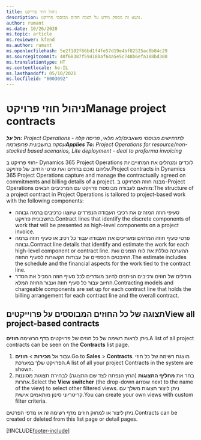 ```yaml
---
title: ניהול חוזי פרויקט
description: נושא זה מספק מידע על הצגת חוזים מבוססי פרויקט.
author: rumant
ms.date: 10/26/2020
ms.topic: article
ms.reviewer: kfend
ms.author: rumant
ms.openlocfilehash: 5e2f182f66bd1f4fe57d19e4bf82525ac8b84c29
ms.sourcegitcommit: 40f68387f594180af64a5e5c748b6efa188bd300
ms.translationtype: HT
ms.contentlocale: he-IL
ms.lasthandoff: 05/10/2021
ms.locfileid: "6003092"
---
```

# <a name="manage-project-contracts"></a><span data-ttu-id="3abc4-103">ניהול חוזי פרויקט</span><span class="sxs-lookup"><span data-stu-id="3abc4-103">Manage project contracts</span></span>

<span data-ttu-id="3abc4-104">_**חל על:** Project Operations לתרחישים מבוססי משאבים/לא מלאי, פריסה קלה - עסקה בחשבונית פרופורמה_</span><span class="sxs-lookup"><span data-stu-id="3abc4-104">_**Applies To:** Project Operations for resource/non-stocked based scenarios, Lite deployment - deal to proforma invoicing_</span></span>

<span data-ttu-id="3abc4-105">חוזי פרויקט ב- Dynamics 365 Project Operations לוכדים ומנהלים את המחוייבויות עליהם סוכם בחוזים ואת פרטי החיוב של פרויקט.</span><span class="sxs-lookup"><span data-stu-id="3abc4-105">Project contracts in Dynamics 365 Project Operations capture and manage the contractually agreed on commitments and billing details of a project.</span></span> <span data-ttu-id="3abc4-106">מבנה חוזה הפרויקט ב-Project Operations מותאם לעבודה מבוססת פרויקט עם המרכיבים הבאים:</span><span class="sxs-lookup"><span data-stu-id="3abc4-106">The structure of a project contract in Project Operations is tailored to project-based work with the following components:</span></span>

- <span data-ttu-id="3abc4-107">סעיפי חוזה המזהים את רכיבי העבודה הנפרדים שיוצגו כרכיבים ברמה גבוהה בחשבונית פרויקט.</span><span class="sxs-lookup"><span data-stu-id="3abc4-107">Contract lines that identify the discrete components of work that will be presented as high-level components on a project invoice.</span></span>
- <span data-ttu-id="3abc4-108">פרטי סעיף חוזה המזהים ומעריכים את העבודה עבור כל רכיב או סעיף חוזה ברמה גבוהה.</span><span class="sxs-lookup"><span data-stu-id="3abc4-108">Contract line details that identify and estimate the work for each high-level component or contract line.</span></span> <span data-ttu-id="3abc4-109">ההערכה כוללת את לוח הזמנים ואת ההיבטים הכספיים של עבודות הקשורות לסעיף החוזה.</span><span class="sxs-lookup"><span data-stu-id="3abc4-109">The estimate includes the schedule and the financial aspects for the work tied to the contract line.</span></span>
- <span data-ttu-id="3abc4-110">מודלים של חוזים ורכיבים הניתנים לחיוב מוגדרים לכל סעיף חוזה המכיל את הסדר החיוב עבור כל סעיף חוזה ועבור החוזה המלא.</span><span class="sxs-lookup"><span data-stu-id="3abc4-110">Contracting models and chargeable components are set up for each contract line that holds the billing arrangement for each contract line and the overall contract.</span></span>

## <a name="view-all-project-based-contracts"></a><span data-ttu-id="3abc4-111">תצוגה של כל החוזים המבוססים על פרוייקטים</span><span class="sxs-lookup"><span data-stu-id="3abc4-111">View all project-based contracts</span></span>

<span data-ttu-id="3abc4-112">ניתן לראות רשימה של כל חוזים של פרויקטים בדף הרשימה **חוזים**.</span><span class="sxs-lookup"><span data-stu-id="3abc4-112">A list of all project contracts can be seen on the **Contracts** list page.</span></span> 

1. <span data-ttu-id="3abc4-113">עבור אל **מכירות** > **חוזים**.</span><span class="sxs-lookup"><span data-stu-id="3abc4-113">Go to **Sales** > **Contracts**.</span></span> <span data-ttu-id="3abc4-114">מוצגת רשימה של כל חוזי הפרויקט שלך במערכת.</span><span class="sxs-lookup"><span data-stu-id="3abc4-114">A list of all your project Contracts in the system are shown.</span></span> 
2. <span data-ttu-id="3abc4-115">בחר את **מחליף התצוגות** (החץ הנפתח לצד שם התצוגה) לבחירת תצוגות מסוננות אחרות.</span><span class="sxs-lookup"><span data-stu-id="3abc4-115">Select the **View switcher** (the drop-down arrow next to the name of the view) to select other filtered views.</span></span> <span data-ttu-id="3abc4-116">ניתן ליצור תצוגות משלך עם קריטריוני סינון מותאמים אישית.</span><span class="sxs-lookup"><span data-stu-id="3abc4-116">You can create your own views with custom filter criteria.</span></span>

<span data-ttu-id="3abc4-117">ניתן ליצור או למחוק חוזים מדף רשימה זה או מדפי הפרטים.</span><span class="sxs-lookup"><span data-stu-id="3abc4-117">Contracts can be created or deleted from this list page or detail pages.</span></span>


[!INCLUDE[footer-include](../../includes/footer-banner.md)]